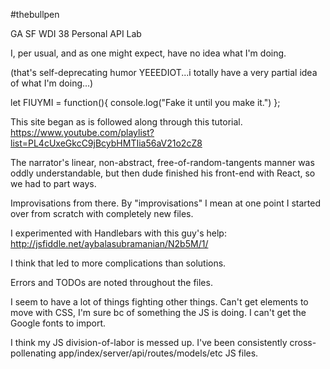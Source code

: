 #thebullpen

GA SF WDI 38 Personal API Lab

I, per usual, and as one might expect, have no idea what I'm doing.

(that's self-deprecating humor YEEEDIOT...i totally have a very partial idea of what I'm doing...)

let FIUYMI = function(){
  console.log("Fake it until you make it.")
};

This site began as is followed along through this tutorial.
https://www.youtube.com/playlist?list=PL4cUxeGkcC9jBcybHMTIia56aV21o2cZ8

The narrator's linear, non-abstract, free-of-random-tangents manner was oddly understandable, but then dude finished his front-end with React, so we had to part ways.  

Improvisations from there. By "improvisations" I mean at one point I started over from scratch with completely new files.

I experimented with Handlebars with this guy's help:
http://jsfiddle.net/aybalasubramanian/N2b5M/1/

I think that led to more complications than solutions.

Errors and TODOs are noted throughout the files.

I seem to have a lot of things fighting other things. Can't get elements to move with CSS, I'm sure bc of something the JS is doing. I can't get the Google fonts to import.

I think my JS division-of-labor is messed up. I've been consistently cross-pollenating app/index/server/api/routes/models/etc JS files.
